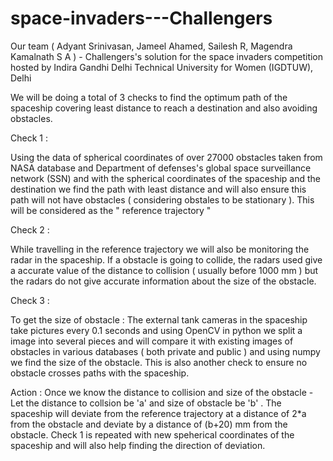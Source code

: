 # space-invaders---Challengers
Our team ( Adyant Srinivasan, Jameel Ahamed, Sailesh R, Magendra Kamalnath S A ) - Challengers's solution for the space invaders competition hosted by Indira Gandhi Delhi Technical University for Women (IGDTUW), Delhi

We will be doing a total of 3 checks to find the optimum path of the spaceship covering least distance to reach a destination and also avoiding obstacles.

Check 1 : 

Using the data of spherical coordinates of over 27000 obstacles taken from NASA database and Department of defenses's global space surveillance network (SSN) and with the spherical coordinates of the spaceship and the destination we find the path with least distance and will also ensure this path will not have obstacles ( considering obstales to be stationary ). This will be considered as the " reference trajectory "

Check 2 :

While travelling in the reference trajectory we will also be monitoring the radar in the spaceship. If a obstacle is going to collide, the radars used give a accurate value of the distance to collision ( usually before 1000 mm ) but the radars do not give accurate information about the size of the obstacle.

Check 3 :

To get the size of obstacle : The external tank cameras in the spaceship take pictures every 0.1 seconds and using OpenCV in python we split a image into several pieces and will compare it with existing images of obstacles in various databases ( both private and public ) and using numpy we find the size of the obstacle. This is also another check to ensure no obstacle crosses paths with the spaceship.

Action : Once we know the distance to collision and size of the obstacle - Let the distance to collsion be 'a' and size of obstacle be 'b' . The spaceship will deviate from the reference trajectory at a distance of 2*a from the obstacle and deviate by a distance of (b+20) mm from the obstacle. Check 1 is repeated with new speherical coordinates of the spaceship and will also help finding the direction of deviation.


